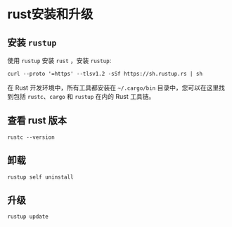 # rust安装和升级


## 安装 `rustup`

使用 `rustup` 安装 `rust` ，安装 `rustup`:

```shell
curl --proto '=https' --tlsv1.2 -sSf https://sh.rustup.rs | sh
```

在 Rust 开发环境中，所有工具都安装在 `~/.cargo/bin` 目录中，您可以在这里找到包括 `rustc`、`cargo` 和 `rustup` 在内的 Rust 工具链。

## 查看 rust 版本

```shell
rustc --version
```

## 卸载

```shell
rustup self uninstall
```

## 升级

```shell
rustup update
```


